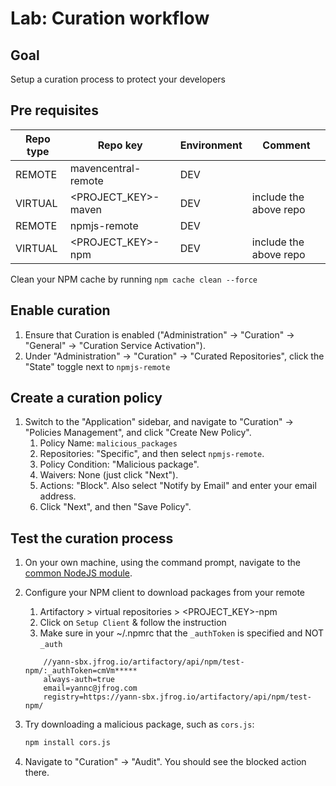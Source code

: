 # Lab: Curation workflow

## Goal

Setup a curation process to protect your developers

## Pre requisites

Repo type | Repo key | Environment | Comment
---|---|--- |---
REMOTE | mavencentral-remote | DEV |
VIRTUAL | <PROJECT_KEY>-maven  | DEV | include the above repo
REMOTE | npmjs-remote | DEV |
VIRTUAL | <PROJECT_KEY>-npm  | DEV | include the above repo

Clean your NPM cache by running `npm cache clean --force`

## Enable curation

1. Ensure that Curation is enabled ("Administration" -> "Curation" -> "General" -> "Curation Service Activation").
2. Under "Administration" -> "Curation" -> "Curated Repositories", click the "State" toggle next to `npmjs-remote`

## Create a curation policy

1. Switch to the "Application" sidebar, and navigate to "Curation" -> "Policies Management", and click "Create New Policy".
   1. Policy Name: `malicious_packages`
   2. Repositories: "Specific", and then select `npmjs-remote`.
   3. Policy Condition: "Malicious package".
   4. Waivers: None (just click "Next").
   5. Actions: "Block". Also select "Notify by Email" and enter your email address.
   6. Click "Next", and then "Save Policy".

## Test the curation process

1. On your own machine, using the command prompt, navigate to the [common NodeJS module](../../common/js).
2. Configure your NPM client to download packages from your remote
    1. Artifactory > virtual repositories > <PROJECT_KEY>-npm
    2. Click on  `Setup Client` & follow the instruction
    3. Make sure in your ~/.npmrc that the ```_authToken``` is specified and NOT ```_auth```

    ```text
        //yann-sbx.jfrog.io/artifactory/api/npm/test-npm/:_authToken=cmVm*****
        always-auth=true
        email=yannc@jfrog.com
        registry=https://yann-sbx.jfrog.io/artifactory/api/npm/test-npm/
    ```

3. Try downloading a malicious package, such as `cors.js`:

   ```bash
   npm install cors.js
   ```

4. Navigate to "Curation" -> "Audit". You should see the blocked action there.
